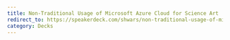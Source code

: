 ```yaml
---
title: Non-Traditional Usage of Microsoft Azure Cloud for Science Art
redirect_to: https://speakerdeck.com/shwars/non-traditional-usage-of-microsoft-azure-cloud-for-science-art
category: Decks
---
```

